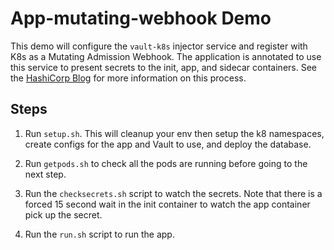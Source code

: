 # App-mutating-webhook Demo

This demo will configure the `vault-k8s` injector service and register with K8s
as a Mutating Admission Webhook. The application is annotated to use this service
to present secrets to the init, app, and sidecar containers. See the
[HashiCorp Blog](https://www.hashicorp.com/blog/injecting-vault-secrets-into-kubernetes-pods-via-a-sidecar/)
for more information on this process.

## Steps

1. Run `setup.sh`. This will cleanup your env then setup the k8 namespaces,
   create configs for the app and Vault to use, and deploy the database.

2. Run `getpods.sh` to check all the pods are running before going to the next
   step.

3. Run the `checksecrets.sh` script to watch the secrets. Note that there is a
   forced 15 second wait in the init container to watch the app container pick
   up the secret.

4. Run the `run.sh` script to run the app.

